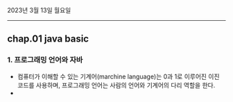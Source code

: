 2023년 3월 13일 월요일

---

## chap.01 java basic

### 1. 프로그래밍 언어와 자바

- 컴퓨터가 이해할 수 있는 기계어(marchine language)는 0과 1로 이루어진 이진 코드를 사용하며, 프로그래밍 언어는 사람의 언어와 기계어의 다리 역할을 한다.
-
